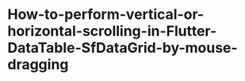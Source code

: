 # How-to-perform-vertical-or-horizontal-scrolling-in-Flutter-DataTable-SfDataGrid-by-mouse-dragging
